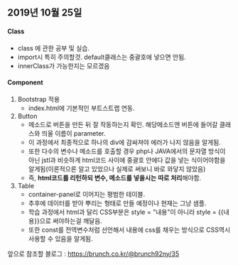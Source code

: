 ## 2019년 10월 25일



#### Class

- class 에 관한 공부 및 실습.
- import시 특히 주의할것. default클래스는 중괄호에 넣으면 안됨.
- innerClass가 가능한지는 모르겠음



#### Component

1. Bootstrap 적용
   - index.html에 기본적인 부트스트랩 연동.
2. Button
   - 메소드로 버튼을 만든 뒤 잘 작동하는지 확인. 해당메소드엔 버튼에 들어갈 클래스와 띄울 이름이 parameter.
   - 이 과정에서 최종적으로 하나의 div에 감싸져야 에러가 나지 않음을 알게됨.
   - 또한 다수의 변수나 메소드를 호출할 경우 php나 JAVA에서의 문자열 방식이 아닌 jstl과 비슷하게 html코드 사이에 중괄호 안에다 값을 넣는 식이어야함을 알게됨(이론적으론 알고 있었으나 실제로 써보니 바로 와닿지 않았음)
   - 즉, **html코드를 리턴하되 변수, 메소드를 넣을시는 따로 처리**해야함.
3. Table
   - container-panel로 이어지는 평범한 테이블.
   - 추후에 데이터를 받아 뿌리는 형태로 만들 예정이나 현재는 그냥 샘플.
   - 학습 과정에서 html과 달리 CSS부분은 style = "내용"이 아니라 style = {{내용}}으로 써야하는걸 깨달음.
   - 또한 const를 전역변수처럼 선언해서 내용에 css를 채우는 방식으로 CSS역시 사용할 수 있음을 알게됨.



앞으로 참조할 블로그 : https://brunch.co.kr/@brunch92ny/35

